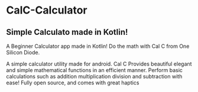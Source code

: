 # CalC-Calculator
## Simple Calculato made in Kotlin!
A Beginner Calculator app made in Kotlin!
Do the math with Cal C from One Silicon Diode.

A simple calculator utility made for android. Cal C Provides beautiful elegant and simple mathematical functions in an efficient manner. Perform basic calculations such as addition multiplication division and subtraction with ease! Fully open source, and comes with great haptics

